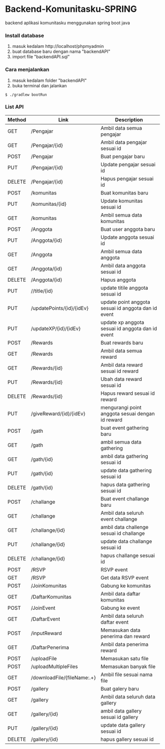 # Backend-Komunitasku-SPRING
backend aplikasi komunitasku menggunakan spring boot java

### Install database 
1. masuk kedalam http://localhost/phpmyadmin
2. buat database baru dengan nama "backendAPI"
3. import file "backendAPI.sql"

### Cara menjalankan
1. masuk kedalam folder "backendAPI"
2. buka terminal dan jalankan
```
$ ./gradlew bootRun
```

### List API
| Method | Link                                                 | Description                                         |
|--------|------------------------------------------------------|-----------------------------------------------------|
| GET    | /Pengajar                   | Ambil data semua pengajar                           |
| GET    | /Pengajar/{id}              | Ambil data pengajar sesuai id                       |
| POST   | /Pengajar                   | Buat pengajar baru                                  |
| PUT    | /Pengajar/{id}              | Update pengajar sesuai id                           |
| DELETE | /Pengajar/{id}              | Hapus pengajar sesuai id                            |
|  POST  | /komunitas                  | Buat komunitas baru                                 |
| PUT    | /komunitas/{id}             | Update komunitas sesuai id                          |
| GET    | /komunitas                  | Ambil semua data komunitas                          |
| POST   | /Anggota                    | Buat user anggota baru                              |
| PUT    | /Anggota/{id}               | Update anggota sesuai id                            |
| GET    | /Anggota                    | Ambil semua data anggota                            |
| GET    | /Anggota/{id}               | Ambil data anggota sesuai id                        |
| DELETE | /Anggota/{id}               | Hapus anggota                                       |
| PUT    | //title/{id}                | update titile anggota sesuai id                     |
| PUT    | /updatePoints/{id}/{idEv}   | update point anggota sesuai id anggota dan id event |
| PUT    | /updateXP/{id}/{idEv}       | update xp anggota sesuai id anggota dan id event    |
| POST   | /Rewards                    | Buat rewards baru                                   |
| GET    | /Rewards                    | Ambil data semua reward                             |
| GET    | /Rewards/{id}               | Ambil data reward sesuai id reward                  |
| PUT    | /Rewards/{id}               | Ubah data reward sesuai id                          |
| DELETE | /Rewards/{id}               | Hapus reward sesuai id reward                       |
| PUT    | /giveReward/{id}/{idEv}     | mengurangi point anggota sesuai dengan id reward    |
| POST   | /gath                       | buat event gathering baru                           |
| GET    | /gath                       | ambil semua data gathering                          |
| GET    | /gath/{id}                  | ambil data gathering sesuai id                      |
| PUT    | /gath/{id}                  | update data gathering sesuai id                     |
| DELETE | /gath/{id}                  | hapus data gathering sesuai id                      |
| POST   | /challange                  | Buat event challange baru                           |
| GET    | /challange                  | Ambil data seluruh event challange                  |
| GET    | /challange/{id}             | ambil data challenge sesuai id challange            |
| PUT    | /challange/{id}             | update data challange sesuai id                     |
| DELETE | /challange/{id}             | hapus challange sesuai id                           |
| POST   | /RSVP                       | RSVP event                                          |
| GET    | /RSVP                       | Get data RSVP event                                 |
| POST   | /JoinKomunitas              | Gabung ke komunitas                                 |
| GET    | /DaftarKomunitas            | Ambil data daftar komunitas                         |
| POST   | /JoinEvent                  | Gabung ke event                                     |
| GET    | /DaftarEvent                | Ambil data seluruh daftar event                     |
| POST   | /inputReward                | Memasukan data penerima dan reward                  |
| GET    | /DaftarPenerima             | Ambil data penerima reward                          |
| POST   | /uploadFile                 | Memasukan satu file                                 |
| POST   | /uploadMultipleFiles        | Memasukan banyak file                               |
| GET    | /downloadFile/{fileName:.+} | Ambil file sesuai nama file                         |
| POST   | /gallery                    | Buat galery baru                                    |
| GET    | /gallery                    | Ambil data seluruh data gallery                     |
| GET    | /gallery/{id}               | ambil data gallery sesuai id gallery                |
| PUT    | /gallery/{id}               | update data gallery sesuai id                       |
| DELETE | /gallery/{id}               | hapus gallery sesuai id                             |
